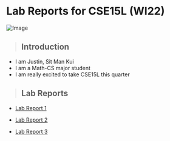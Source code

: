# Lab Reports for CSE15L (WI22)

![Image](https://content.fortune.com/wp-content/uploads/2020/03/Apple-Campus-Silicon-Valley-Coronavirus.jpg)

> ## Introduction

- I am Justin, Sit Man Kui
- I am a Math-CS major student
- I am really excited to take CSE15L this quarter

> ## Lab Reports

- [Lab Report 1](https://whybruhh.github.io/cse15l-lab-reports/lab-report-1-week-2.html)

- [Lab Report 2](https://whybruhh.github.io/cse15l-lab-reports/lab-report-2-week-4.html)

- [Lab Report 3](https://whybruhh.github.io/cse15l-lab-reports/lab-report-3-week-6.html)
